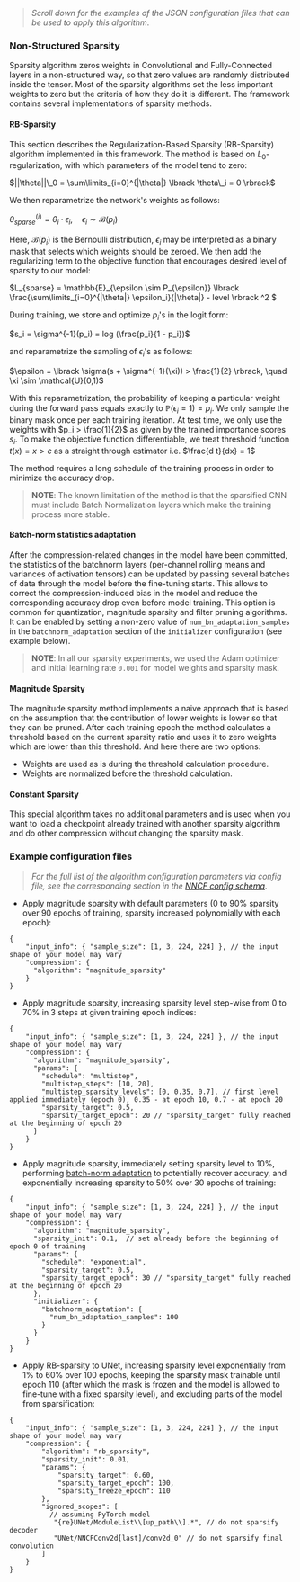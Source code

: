 
>_Scroll down for the examples of the JSON configuration files that can be used to apply this algorithm_.

### Non-Structured Sparsity

Sparsity algorithm zeros weights in Convolutional and Fully-Connected layers in a non-structured way,
so that zero values are randomly distributed inside the tensor. Most of the sparsity algorithms set the less important weights to zero but the criteria of how they do it is different. The framework contains several implementations of sparsity methods.

#### RB-Sparsity

This section describes the Regularization-Based Sparsity (RB-Sparsity) algorithm implemented in this framework. The method is based on $L_0$-regularization, with which parameters of the model tend to zero:

$||\theta||\_0 = \sum\limits_{i=0}^{|\theta|} \lbrack \theta\_i = 0 \rbrack$

We then reparametrize the network's weights as follows:

$\theta_{sparse}^{(i)} = \theta_i \cdot \epsilon_i, \quad \epsilon_i \sim \mathcal{B}(p_i)$

Here, $\mathcal{B}(p_i)$ is the Bernoulli distribution, $\epsilon_i$ may be interpreted as a binary mask that selects which weights should be zeroed. We then add the regularizing term to the objective function that encourages desired level of sparsity to our model:

$L_{sparse} = \mathbb{E}\_{\epsilon \sim P_{\epsilon}} \lbrack \frac{\sum\limits_{i=0}^{|\theta|} \epsilon_i}{|\theta|} - level \rbrack ^2 $

During training, we store and optimize $p_i$'s in the logit form:

$s_i = \sigma^{-1}(p_i) = log (\frac{p_i}{1 - p_i})$

and reparametrize the sampling of $\epsilon_i$'s as follows:

$\epsilon = \lbrack \sigma(s + \sigma^{-1}(\xi)) > \frac{1}{2} \rbrack, \quad \xi \sim \mathcal{U}(0,1)$

With this reparametrization, the probability of keeping a particular weight during the forward pass equals exactly to $\mathbb{P}( \epsilon_i = 1) = p_i$. We only sample the binary mask once per each training iteration. At test time, we only use the weights with $p_i > \frac{1}{2}$ as given by the trained importance scores $s_i$. To make the objective function differentiable, we treat threshold function $t(x) = x > c$ as a straight through estimator i.e. $\frac{d t}{dx} = 1$

The method requires a long schedule of the training process in order to minimize the accuracy drop.

> **NOTE**: The known limitation of the method is that the sparsified CNN must include Batch Normalization layers which make the training process more stable.

#### Batch-norm statistics adaptation

After the compression-related changes in the model have been committed, the statistics of the batchnorm layers
(per-channel rolling means and variances of activation tensors) can be updated by passing several batches of data
through the model before the fine-tuning starts. This allows to correct the compression-induced bias in the model
and reduce the corresponding accuracy drop even before model training. This option is common for quantization, magnitude
sparsity and filter pruning algorithms. It can be enabled by setting a non-zero value of `num_bn_adaptation_samples` in the
`batchnorm_adaptation` section of the `initializer` configuration (see example below).

> **NOTE**: In all our sparsity experiments, we used the Adam optimizer and initial learning rate `0.001` for model weights and sparsity mask.

#### Magnitude Sparsity

The magnitude sparsity method implements a naive approach that is based on the assumption that the contribution of lower weights is lower so that they can be pruned. After each training epoch the method calculates a threshold based on the current sparsity ratio and uses it to zero weights which are lower than this threshold. And here there are two options:

- Weights are used as is during the threshold calculation procedure.
- Weights are normalized before the threshold calculation.

#### Constant Sparsity

This special algorithm takes no additional parameters and is used when you want to load a checkpoint already trained with another sparsity algorithm and do other compression without changing the sparsity mask.

### Example configuration files

>_For the full list of the algorithm configuration parameters via config file, see the corresponding section in the [NNCF config schema](https://openvinotoolkit.github.io/nncf/)_.

- Apply magnitude sparsity with default parameters (0 to 90% sparsity over 90 epochs of training, sparsity increased polynomially with each epoch):

```json5
{
    "input_info": { "sample_size": [1, 3, 224, 224] }, // the input shape of your model may vary
    "compression": {
      "algorithm": "magnitude_sparsity"
    }
}
```

- Apply magnitude sparsity, increasing sparsity level step-wise from 0 to 70% in 3 steps at given training epoch indices:

```json5
{
    "input_info": { "sample_size": [1, 3, 224, 224] }, // the input shape of your model may vary
    "compression": {
      "algorithm": "magnitude_sparsity",
      "params": {
        "schedule": "multistep",
        "multistep_steps": [10, 20],
        "multistep_sparsity_levels": [0, 0.35, 0.7], // first level applied immediately (epoch 0), 0.35 - at epoch 10, 0.7 - at epoch 20
        "sparsity_target": 0.5,
        "sparsity_target_epoch": 20 // "sparsity_target" fully reached at the beginning of epoch 20
      }
    }
}
```

- Apply magnitude sparsity, immediately setting sparsity level to 10%, performing [batch-norm adaptation](./BatchnormAdaptation.md) to potentially recover accuracy, and exponentially increasing sparsity to 50% over 30 epochs of training:

```json5
{
    "input_info": { "sample_size": [1, 3, 224, 224] }, // the input shape of your model may vary
    "compression": {
      "algorithm": "magnitude_sparsity",
      "sparsity_init": 0.1,  // set already before the beginning of epoch 0 of training
      "params": {
        "schedule": "exponential",
        "sparsity_target": 0.5,
        "sparsity_target_epoch": 30 // "sparsity_target" fully reached at the beginning of epoch 20
      },
      "initializer": {
        "batchnorm_adaptation": {
          "num_bn_adaptation_samples": 100
        }
      }
    }
}
```

- Apply RB-sparsity to UNet, increasing sparsity level exponentially from 1% to 60% over 100 epochs, keeping the sparsity mask trainable until epoch 110 (after which the mask is frozen and the model is allowed to fine-tune with a fixed sparsity level), and excluding parts of the model from sparsification:

```json5
{
    "input_info": { "sample_size": [1, 3, 224, 224] }, // the input shape of your model may vary
    "compression": {
        "algorithm": "rb_sparsity",
        "sparsity_init": 0.01,
        "params": {
            "sparsity_target": 0.60,
            "sparsity_target_epoch": 100,
            "sparsity_freeze_epoch": 110
        },
        "ignored_scopes": [
          // assuming PyTorch model
           "{re}UNet/ModuleList\\[up_path\\].*", // do not sparsify decoder
           "UNet/NNCFConv2d[last]/conv2d_0" // do not sparsify final convolution
        ]
    }
}
```
